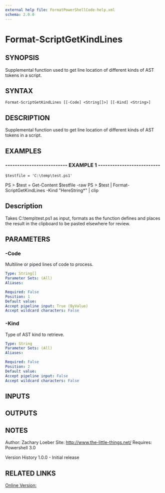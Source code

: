```yaml
---
external help file: FormatPowerShellCode-help.xml
schema: 2.0.0
---
```


# Format-ScriptGetKindLines
## SYNOPSIS
Supplemental function used to get line location of different kinds of AST tokens in a script.

## SYNTAX

```
Format-ScriptGetKindLines [[-Code] <String[]>] [[-Kind] <String>]
```

## DESCRIPTION
Supplemental function used to get line location of different kinds of AST tokens in a script.

## EXAMPLES

### -------------------------- EXAMPLE 1 --------------------------
```
$testfile = 'C:\temp\test.ps1'
```

PS \> $test = Get-Content $testfile -raw
PS \> $test | Format-ScriptGetKindLines -Kind "HereString*" | clip

Description
-----------
Takes C:\temp\test.ps1 as input, formats as the function defines and places the result in the clipboard 
to be pasted elsewhere for review.

## PARAMETERS

### -Code
Multiline or piped lines of code to process.

```yaml
Type: String[]
Parameter Sets: (All)
Aliases: 

Required: False
Position: 1
Default value: 
Accept pipeline input: True (ByValue)
Accept wildcard characters: False
```

### -Kind
Type of AST kind to retrieve.

```yaml
Type: String
Parameter Sets: (All)
Aliases: 

Required: False
Position: 2
Default value: 
Accept pipeline input: False
Accept wildcard characters: False
```

## INPUTS

## OUTPUTS

## NOTES
Author: Zachary Loeber
Site: http://www.the-little-things.net/
Requires: Powershell 3.0

Version History
1.0.0 - Initial release

## RELATED LINKS

[Online Version:]()


